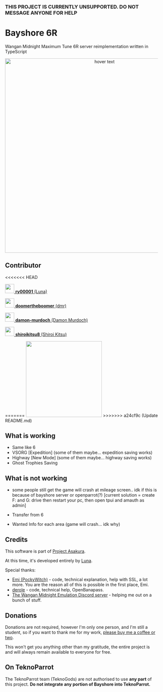 ### THIS PROJECT IS CURRENTLY UNSUPPORTED. DO NOT MESSAGE ANYONE FOR HELP

# Bayshore 6R
Wangan Midnight Maximum Tune 6R server reimplementation written in TypeScript

<p align="center">
    <img src="https://repository-images.githubusercontent.com/523956269/9a72b45d-7b27-4237-8aeb-476865a6d6d6" width="640" title="hover text">
</p>

## Contributor
<<<<<<< HEAD
<p>
    <a href="https://github.com/ry00001">
        <img src="https://images.weserv.nl/?url=avatars.githubusercontent.com/u/15631667?v=4&h=300&w=300&fit=cover&mask=circle&maxage=7d" width="30px">
        <b>ry00001</b> (Luna)
    </a>
</p>
<p>
    <a href="https://github.com/doomertheboomer">
        <img src="https://images.weserv.nl/?url=avatars.githubusercontent.com/u/40309363?v=4&h=300&w=300&fit=cover&mask=circle&maxage=7d" width="30px">
        <b>doomertheboomer</b> (dmr)
    </a>
</p>
<p>
    <a href="https://github.com/damon-murdoch">
        <img src="https://images.weserv.nl/?url=avatars.githubusercontent.com/u/21363715?v=4&h=300&w=300&fit=cover&mask=circle&maxage=7d" width="30px">
        <b>damon-murdoch</b> (Damon Murdoch)
    </a>
</p>
<p>
    <a href="https://github.com/shiroikitsu8">
        <img src="https://images.weserv.nl/?url=avatars.githubusercontent.com/u/108461408?v=4&h=300&w=300&fit=cover&mask=circle&maxage=7d" width="30px">
        <b>shiroikitsu8</b> (Shiroi Kitsu)
    </a>
</p>
=======
<img src="https://i.ibb.co/4TWFFBt/Untitled.png" width="250px">
>>>>>>> a24cf9c (Update README.md)

## What is working
 - Same like 6
 - VSORG [Expedition] (some of them maybe... expedition saving works)
 - Highway [New Mode] (some of them maybe... highway saving works)
 - Ghost Trophies Saving
 
 ## What is not working
 - some people still get the game will crash at mileage screen.. idk if this is because of bayshore server or openparrot(?) [current solution = create F: and G: drive then restart your pc, then open tpui and amauth as admin]
 
 - Transfer from 6

 - Wanted Info for each area (game will crash... idk why)

## Credits
This software is part of [Project Asakura](https://github.com/ProjectAsakura).

At this time, it's developed entirely by [Luna](https://github.com/ry00001).

Special thanks:
 - [Emi (PockyWitch)](https://twitter.com/ChocomintPuppy) - code, technical explanation, help with SSL, a lot more. You are the reason all of this is possible in the first place, Emi.
 - [derole](https://derole.co.uk) - code, technical help, OpenBanapass.
 - [The Wangan Midnight Emulation Discord server](https://discord.gg/r3nbd4x) - helping me out on a bunch of stuff.

## Donations
Donations are not required, however I'm only one person, and I'm still a student, so if you want to thank me for my work, [please buy me a coffee or two](https://ko-fi.com/lostkagamine).

This won't get you anything other than my gratitude, the entire project is and will always remain available to everyone for free.

## On TeknoParrot
The TeknoParrot team (TeknoGods) are not authorised to use **any part** of this project. **Do not integrate any portion of Bayshore into TeknoParrot.**
